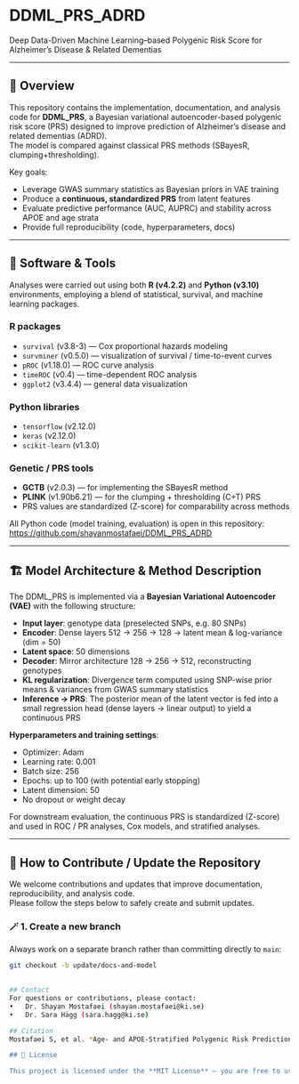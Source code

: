 # DDML_PRS_ADRD  

Deep Data-Driven Machine Learning–based Polygenic Risk Score for Alzheimer’s Disease & Related Dementias

---

## 📖 Overview

This repository contains the implementation, documentation, and analysis code for **DDML_PRS**, a Bayesian variational autoencoder-based polygenic risk score (PRS) designed to improve prediction of Alzheimer’s disease and related dementias (ADRD).  
The model is compared against classical PRS methods (SBayesR, clumping+thresholding).  

Key goals:
- Leverage GWAS summary statistics as Bayesian priors in VAE training  
- Produce a **continuous, standardized PRS** from latent features  
- Evaluate predictive performance (AUC, AUPRC) and stability across APOE and age strata  
- Provide full reproducibility (code, hyperparameters, docs)

---

## 🧰 Software & Tools

Analyses were carried out using both **R (v4.2.2)** and **Python (v3.10)** environments, employing a blend of statistical, survival, and machine learning packages.

### R packages
- `survival` (v3.8-3) — Cox proportional hazards modeling  
- `survminer` (v0.5.0) — visualization of survival / time-to-event curves  
- `pROC` (v1.18.0) — ROC curve analysis  
- `timeROC` (v0.4) — time-dependent ROC analysis  
- `ggplot2` (v3.4.4) — general data visualization  

### Python libraries
- `tensorflow` (v2.12.0)  
- `keras` (v2.12.0)  
- `scikit-learn` (v1.3.0)   

### Genetic / PRS tools
- **GCTB** (v2.0.3) — for implementing the SBayesR method  
- **PLINK** (v1.90b6.21) — for the clumping + thresholding (C+T) PRS  
- PRS values are standardized (Z-score) for comparability across methods  

All Python code (model training, evaluation) is open in this repository:  
https://github.com/shayanmostafaei/DDML_PRS_ADRD  

---

## 🏗️ Model Architecture & Method Description

The DDML_PRS is implemented via a **Bayesian Variational Autoencoder (VAE)** with the following structure:

- **Input layer**: genotype data (preselected SNPs, e.g. 80 SNPs)  
- **Encoder**: Dense layers 512 → 256 → 128 → latent mean & log-variance (dim = 50)  
- **Latent space**: 50 dimensions  
- **Decoder**: Mirror architecture 128 → 256 → 512, reconstructing genotypes  
- **KL regularization**: Divergence term computed using SNP-wise prior means & variances from GWAS summary statistics  
- **Inference → PRS**: The posterior mean of the latent vector is fed into a small regression head (dense layers → linear output) to yield a continuous PRS  

**Hyperparameters and training settings**:
- Optimizer: Adam  
- Learning rate: 0.001  
- Batch size: 256  
- Epochs: up to 100 (with potential early stopping)  
- Latent dimension: 50  
- No dropout or weight decay  

For downstream evaluation, the continuous PRS is standardized (Z-score) and used in ROC / PR analyses, Cox models, and stratified analyses.

---

## 🤝 How to Contribute / Update the Repository

We welcome contributions and updates that improve documentation, reproducibility, and analysis code.  
Please follow the steps below to safely create and submit updates.

### 🪄 1. Create a new branch
Always work on a separate branch rather than committing directly to `main`:
```bash
git checkout -b update/docs-and-model

 
## Contact
For questions or contributions, please contact:
•	Dr. Shayan Mostafaei (shayan.mostafaei@ki.se) 
•	Dr. Sara Hägg (sara.hagg@ki.se)  

## Citation
Mostafaei S, et al. *Age- and APOE-Stratified Polygenic Risk Prediction of Alzheimer’s Disease and Related Dementias Using Machine Learning in the UK Biobank*. Alzheimer's Research & Therapy. 2025. (Manuscript in Peer review)

## 🧾 License

This project is licensed under the **MIT License** — you are free to use, modify, and distribute it with proper attribution.
